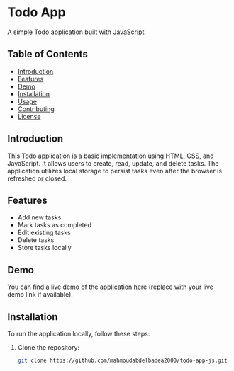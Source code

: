 # Todo App

A simple Todo application built with JavaScript.

## Table of Contents

- [Introduction](#introduction)
- [Features](#features)
- [Demo](#demo)
- [Installation](#installation)
- [Usage](#usage)
- [Contributing](#contributing)
- [License](#license)

## Introduction

This Todo application is a basic implementation using HTML, CSS, and JavaScript. It allows users to create, read, update, and delete tasks. The application utilizes local storage to persist tasks even after the browser is refreshed or closed.

## Features

- Add new tasks
- Mark tasks as completed
- Edit existing tasks
- Delete tasks
- Store tasks locally

## Demo

You can find a live demo of the application [here](#) (replace with your live demo link if available).

## Installation

To run the application locally, follow these steps:

1. Clone the repository:

   ```bash
   git clone https://github.com/mahmoudabdelbadea2000/todo-app-js.git
